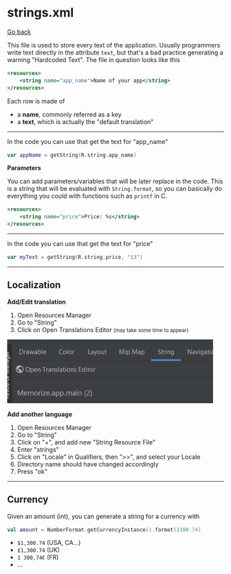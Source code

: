# strings.xml

[Go back](../index.md#resources)

<div class="row row-cols-md-2 mx-0"><div>

This file is used to store every text of the application. Usually programmers write text directly in the attribute `text`, but that's a bad practice generating a warning "Hardcoded Text". The file in question looks like this

```xml
<resources>
    <string name="app_name">Name of your app</string>
</resources>
```

Each row is made of

* a **name**, commonly referred as a key
* a **text**, which is actually the "default translation"

<hr>

In the code you can use that get the text for "app_name"

```kotlin
var appName = getString(R.string.app_name)
```
</div><div>

**Parameters**

You can add parameters/variables that will be later replace in the code. This is a string that will be evaluated with `String.format`, so you can basically do everything you could with functions such as `printf` in C.

```xml
<resources>
    <string name="price">Price: %s</string>
</resources>
```

<hr>

In the code you can use that get the text for "price"

```kotlin
var myText = getString(R.string.price, "$3")
```
</div></div>

<hr class="sl">

## Localization

<div class="row row-cols-md-2 mx-0"><div>

**Add/Edit translation**

1. Open Resources Manager
2. Go to "String"
3. Click on Open Translations Editor <small>(may take some time to appear)</small>

![Open Translations Editor](../_images/OpenTranslationsEditor.png)

</div><div>

**Add another language**

1. Open Resources Manager
2. Go to "String"
3. Click on "+", and add new "String Resource File"
4. Enter "strings"
5. Click on "Locale" in Qualifiers, then ">>", and select your Locale
6. Directory name should have changed accordingly
7. Press "ok"

</div></div>

<hr class="sr">

## Currency

<div class="row row-cols-md-2 mx-0"><div>

Given an amount (int), you can generate a string for a currency with

```kotlin
val amount = NumberFormat.getCurrencyInstance().format(1300.74)
```
</div><div>

* `$1,300.74` (USA, CA...)
* `£1,300.74` (UK)
* `1 300,74€` (FR)
* ...
</div></div>
